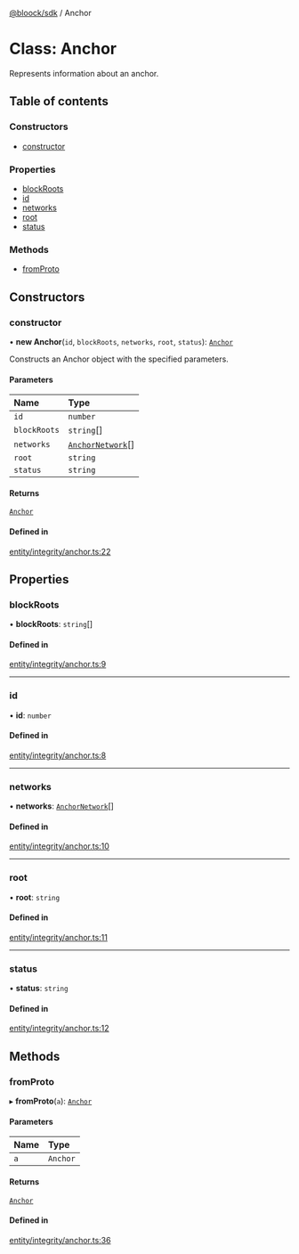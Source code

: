 [@bloock/sdk](../index.md) / Anchor

# Class: Anchor

Represents information about an anchor.

## Table of contents

### Constructors

- [constructor](Anchor.md#constructor)

### Properties

- [blockRoots](Anchor.md#blockroots)
- [id](Anchor.md#id)
- [networks](Anchor.md#networks)
- [root](Anchor.md#root)
- [status](Anchor.md#status)

### Methods

- [fromProto](Anchor.md#fromproto)

## Constructors

### constructor

• **new Anchor**(`id`, `blockRoots`, `networks`, `root`, `status`): [`Anchor`](Anchor.md)

Constructs an Anchor object with the specified parameters.

#### Parameters

| Name | Type |
| :------ | :------ |
| `id` | `number` |
| `blockRoots` | `string`[] |
| `networks` | [`AnchorNetwork`](AnchorNetwork.md)[] |
| `root` | `string` |
| `status` | `string` |

#### Returns

[`Anchor`](Anchor.md)

#### Defined in

[entity/integrity/anchor.ts:22](https://github.com/bloock/bloock-sdk/blob/6fda345/languages/js/src/entity/integrity/anchor.ts#L22)

## Properties

### blockRoots

• **blockRoots**: `string`[]

#### Defined in

[entity/integrity/anchor.ts:9](https://github.com/bloock/bloock-sdk/blob/6fda345/languages/js/src/entity/integrity/anchor.ts#L9)

___

### id

• **id**: `number`

#### Defined in

[entity/integrity/anchor.ts:8](https://github.com/bloock/bloock-sdk/blob/6fda345/languages/js/src/entity/integrity/anchor.ts#L8)

___

### networks

• **networks**: [`AnchorNetwork`](AnchorNetwork.md)[]

#### Defined in

[entity/integrity/anchor.ts:10](https://github.com/bloock/bloock-sdk/blob/6fda345/languages/js/src/entity/integrity/anchor.ts#L10)

___

### root

• **root**: `string`

#### Defined in

[entity/integrity/anchor.ts:11](https://github.com/bloock/bloock-sdk/blob/6fda345/languages/js/src/entity/integrity/anchor.ts#L11)

___

### status

• **status**: `string`

#### Defined in

[entity/integrity/anchor.ts:12](https://github.com/bloock/bloock-sdk/blob/6fda345/languages/js/src/entity/integrity/anchor.ts#L12)

## Methods

### fromProto

▸ **fromProto**(`a`): [`Anchor`](Anchor.md)

#### Parameters

| Name | Type |
| :------ | :------ |
| `a` | `Anchor` |

#### Returns

[`Anchor`](Anchor.md)

#### Defined in

[entity/integrity/anchor.ts:36](https://github.com/bloock/bloock-sdk/blob/6fda345/languages/js/src/entity/integrity/anchor.ts#L36)

